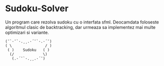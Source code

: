 # Sudoku-Solver
Un program care rezolva sudoku cu o interfata sfml.
Deocamdata foloseste algoritmul clasic de backtracking, dar urmeaza sa implementez mai multe optimizari si variante.
```
(¯`·¯`·.¸¸.·´¯`·.·´¯)
( \               / )
 ( )    Sudoku   ( )
  (/             \)
   (.·´¯`·.¸¸.·´¯)
```
